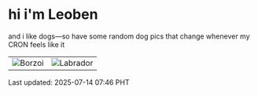 # hi i'm Leoben

and i like dogs—so have some random dog pics that change whenever my CRON feels like it

|  |  |
|--------|----------|
| ![Borzoi](https://random-dog-vercel.vercel.app/api/random-borzoi?v=1752450395) | ![Labrador](https://random-dog-vercel.vercel.app/api/random-labrador?v=1752450395) |

Last updated: 2025-07-14 07:46 PHT
